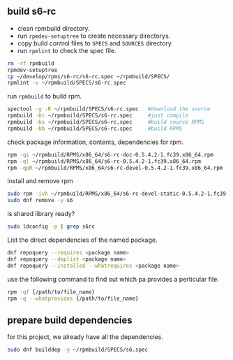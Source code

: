 
## build s6-rc

- clean rpmbuild directory.
- run `rpmdev-setuptree` to create necessary directorys.
- copy build control files to `SPECS` and `SOURCES` directory.
- run `rpmlint` to check the spec file.

```sh
rm -rf rpmbuild
rpmdev-setuptree
cp ~/develop/rpms/s6-rc/s6-rc.spec ~/rpmbuild/SPECS/
rpmlint -v ~/rpmbuild/SPECS/s6-rc.spec
```
run `rpmbuild` to build rpm.
```sh
spectool -g -R ~/rpmbuild/SPECS/s6-rc.spec   #download the source
rpmbuild -bc ~/rpmbuild/SPECS/s6-rc.spec     #just compile
rpmbuild -bs ~/rpmbuild/SPECS/s6-rc.spec     #build source RPMS
rpmbuild -bb ~/rpmbuild/SPECS/s6-rc.spec     #build RPMS
```
check package information, contents, dependencies for rpm.
```sh
rpm -qi ~/rpmbuild/RPMS/x86_64/s6-rc-doc-0.5.4.2-1.fc39.x86_64.rpm
rpm -ql ~/rpmbuild/RPMS/x86_64/s6-rc-0.5.4.2-1.fc39.x86_64.rpm
rpm -qpR ~/rpmbuild/RPMS/x86_64/s6-rc-devel-0.5.4.2-1.fc39.x86_64.rpm
```
install and remove rpm
```sh
sudo rpm -ivh ~/rpmbuild/RPMS/x86_64/s6-rc-devel-static-0.5.4.2-1.fc39.x86_64.rpm
sudo dnf remove -y s6
```
is shared library ready?
```sh
sudo ldconfig -p | grep s6rc
```
List the direct dependencies of the named package.
```sh
dnf repoquery --requires <package name>
dnf repoquery --deplist <package name>
dnf repoquery --installed --whatrequires <package name>
```
use the following command to find out which pa provides a perticular file.
```sh
rpm -qf {/path/to/file_name}
rpm -q --whatprovides {/path/to/file_name}
```
## prepare build dependencies
for this project, we already have all the dependencies.
```sh
sudo dnf builddep -y ~/rpmbuild/SPECS/s6.spec
```
